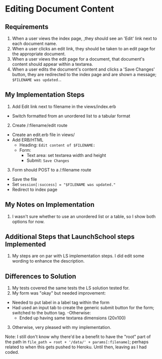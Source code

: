 # Editing Document Content

## Requirements

1. When a user views the index page, ,they should see an 'Edit' link next to each document name.
2. When a user clicks an edit link, they should be taken to an edit page for the appropriate document.
3. When a user views the edit page for a document, that document's content should appear within a textarea.
4. When a user edits the document's content and clicks a 'Save Changes' button, they are redirected to the index page and are shown a message; `$FILENAME was updated.`.

## My Implementation Steps

1. Add Edit link next to filename in the views/index.erb
  - Switch formatted from an unordered list to a tabular format
2. Create /:filename/edit route
  - Create an edit.erb file in views/
  - Add ERB/HTML
    - Heading: `Edit content of $FILENAME:`
    - Form:
      - Text area: set textarea width and height
      - Submit: `Save Changes`
3. Form should POST to a /:filename route
  - Save the file
  - Set `session[:success] = "$FILENAME was updated."`
  - Redirect to index page


## My Notes on Implementation

1. I wasn't sure whether to use an unordered list or a table, so I show both options for now.


## Additional Steps that LaunchSchool steps Implemented

1. My steps are on par with LS implementation steps. I did edit some wording to enhance the description.

## Differences to Solution

1. My tests covered the same tests the LS solution tested for.
2. My form was "okay" but needed improvement:
  - Needed to put label in a label tag within the form
  - Had used an input tab to create the generic submit button for the form; switched to the button tag.
  -Otherwise:
    - Ended up having same textarea dimensions (20x100)
3. Otherwise, very pleased with my implementation.

Note: I still don't know why there'd be a benefit to have the "root" part of the path in `file_path = root + '/data/' + params[:filename]`; perhaps related to when this gets pushed to Heroku. Until then, leaving as I had coded.
